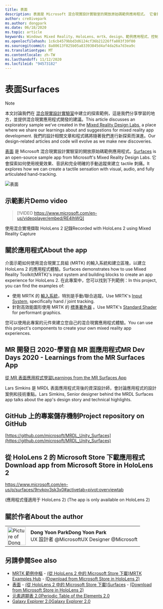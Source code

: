 ```yaml
---
title: 表面
description: 表面是 Microsoft 混合現實設計實驗室的開放原始碼範例應用程式。 它會探索如何使用視覺效果、音訊和完全明確的手動追蹤來建立 tactile 刺痛。
author: cre8ivepark
ms.author: dongpark
ms.date: 06/18/2020
ms.topic: article
keywords: Windows Mixed Reality、HoloLens、mrtk、design、範例應用程式、控制項
ms.openlocfilehash: 1c6cb4579bbd3d6124cf36b21226ffa803f39f00
ms.sourcegitcommit: 8a80613f025b05a83393845d4af4da26a7d3ea9c
ms.translationtype: MT
ms.contentlocale: zh-TW
ms.lasthandoff: 11/12/2020
ms.locfileid: "94573182"
---
```

# <a name="surfaces"></a><span data-ttu-id="9755c-105">表面</span><span class="sxs-lookup"><span data-stu-id="9755c-105">Surfaces</span></span>

>[!NOTE]
><span data-ttu-id="9755c-106">本文討論我們在 [混合現實設計實驗室](https://github.com/Microsoft/MRDesignLabs_Unity)中建立的探索範例，這是我們分享學習的地方，並提供混合現實應用程式開發的建議。</span><span class="sxs-lookup"><span data-stu-id="9755c-106">This article discusses an exploratory sample we’ve created in the [Mixed Reality Design Labs](https://github.com/Microsoft/MRDesignLabs_Unity), a place where we share our learnings about and suggestions for mixed reality app development.</span></span> <span data-ttu-id="9755c-107">我們的設計相關文章和程式碼將隨著我們進行新探索而演進。</span><span class="sxs-lookup"><span data-stu-id="9755c-107">Our design-related articles and code will evolve as we make new discoveries.</span></span>

<span data-ttu-id="9755c-108">[表面](https://github.com/microsoft/MRDL_Unity_Surfaces)  是 Microsoft 混合現實設計實驗室的開放原始碼範例應用程式。</span><span class="sxs-lookup"><span data-stu-id="9755c-108">[Surfaces](https://github.com/microsoft/MRDL_Unity_Surfaces)  is an open-source sample app from Microsoft's Mixed Reality Design Labs.</span></span> <span data-ttu-id="9755c-109">它會探索如何使用視覺效果、音訊和完全明確的手動追蹤來建立 tactile 刺痛。</span><span class="sxs-lookup"><span data-stu-id="9755c-109">It explores how we can create a tactile sensation with visual, audio, and fully articulated hand-tracking.</span></span>

![表面](images/MRDL_Surfaces_1.jpg)

## <a name="demo-video"></a><span data-ttu-id="9755c-111">示範影片</span><span class="sxs-lookup"><span data-stu-id="9755c-111">Demo video</span></span> 
> [!VIDEO https://www.microsoft.com/en-us/videoplayer/embed/RE4IhWQ]

<span data-ttu-id="9755c-112">使用混合實境擷取 HoloLens 2 記錄</span><span class="sxs-lookup"><span data-stu-id="9755c-112">Recorded with HoloLens 2 using Mixed Reality Capture</span></span>

## <a name="about-the-app"></a><span data-ttu-id="9755c-113">關於應用程式</span><span class="sxs-lookup"><span data-stu-id="9755c-113">About the app</span></span>
<span data-ttu-id="9755c-114">介面示範如何使用混合現實工具組 (MRTK) 的輸入系統和建立區塊，以建立 HoloLens 2 的應用程式體驗。</span><span class="sxs-lookup"><span data-stu-id="9755c-114">Surfaces demonstrates how to use Mixed Reality Toolkit(MRTK)'s input system and building blocks to create an app experience for HoloLens 2.</span></span> <span data-ttu-id="9755c-115">在此專案中，您可以找到下列範例：</span><span class="sxs-lookup"><span data-stu-id="9755c-115">In this project, you can find the examples of:</span></span>
- <span data-ttu-id="9755c-116">使用 MRTK 的 [輸入系統](https://microsoft.github.io/MixedRealityToolkit-Unity/Documentation/Input/Overview.html)，特別是手動/聯合追蹤。</span><span class="sxs-lookup"><span data-stu-id="9755c-116">Use MRTK's [Input System](https://microsoft.github.io/MixedRealityToolkit-Unity/Documentation/Input/Overview.html), specifically hand / joint tracking.</span></span>
- <span data-ttu-id="9755c-117">針對高效能圖形使用 MRTK 的 [標準著色器](https://microsoft.github.io/MixedRealityToolkit-Unity/Documentation/README_MRTKStandardShader.html) 。</span><span class="sxs-lookup"><span data-stu-id="9755c-117">Use MRTK's [Standard Shader](https://microsoft.github.io/MixedRealityToolkit-Unity/Documentation/README_MRTKStandardShader.html) for performant graphics.</span></span>

<span data-ttu-id="9755c-118">您可以使用此專案的元件來建立您自己的混合現實應用程式體驗。</span><span class="sxs-lookup"><span data-stu-id="9755c-118">You can use this project's components to create your own mixed reality app experiences.</span></span>

## <a name="mr-dev-days-2020---learnings-from-the-mr-surfaces-app"></a><span data-ttu-id="9755c-119">MR 開發日 2020-學習自 MR 面應用程式</span><span class="sxs-lookup"><span data-stu-id="9755c-119">MR Dev Days 2020 - Learnings from the MR Surfaces App</span></span>
[<span data-ttu-id="9755c-120">從 MR 表面應用程式學習</span><span class="sxs-lookup"><span data-stu-id="9755c-120">Learnings from the MR Surfaces App</span></span>](https://channel9.msdn.com/Shows/Docs-Mixed-Reality/Learnings-from-the-MR-Surfaces-App)

<span data-ttu-id="9755c-121">Lars Simkins 是 MRDL 表面應用程式背後的資深設計師，會討論應用程式的設計案例和技術重點。</span><span class="sxs-lookup"><span data-stu-id="9755c-121">Lars Simkins, Senior designer behind the MRDL Surfaces app talks about the app's design story and technical highlights.</span></span>

## <a name="project-repository-on-github"></a><span data-ttu-id="9755c-122">GitHub 上的專案儲存機制</span><span class="sxs-lookup"><span data-stu-id="9755c-122">Project repository on GitHub</span></span>
[https://github.com/microsoft/MRDL_Unity_Surfaces](https://github.com/microsoft/MRDL_Unity_Surfaces)

## <a name="download-app-from-microsoft-store-in-hololens-2"></a><span data-ttu-id="9755c-123">從 HoloLens 2 的 Microsoft Store 下載應用程式</span><span class="sxs-lookup"><span data-stu-id="9755c-123">Download app from Microsoft Store in HoloLens 2</span></span>
https://www.microsoft.com/en-us/p/surfaces/9nvkpv3sk3x0#activetab=pivot:overviewtab

<span data-ttu-id="9755c-124"> (應用程式僅適用于 HoloLens 2) </span><span class="sxs-lookup"><span data-stu-id="9755c-124">(The app is only available on HoloLens 2)</span></span>

## <a name="about-the-author"></a><span data-ttu-id="9755c-125">關於作者</span><span class="sxs-lookup"><span data-stu-id="9755c-125">About the author</span></span>

<table style="border-collapse:collapse" padding-left="0px">
<tr>
<td style="border-style: none" width="60px"><img alt="Picture of Dong Yoon Park" width="60" height="60" src="images/dongyoonpark.jpg"></td>
<td style="border-style: none"><span data-ttu-id="9755c-126"><b>Dong Yoon Park</b></span><span class="sxs-lookup"><span data-stu-id="9755c-126"><b>Dong Yoon Park</b></span></span><br><span data-ttu-id="9755c-127">UX 設計者 @Microsoft</span><span class="sxs-lookup"><span data-stu-id="9755c-127">UX Designer @Microsoft</span></span></td>
</tr>
</table>

## <a name="see-also"></a><span data-ttu-id="9755c-128">另請參閱</span><span class="sxs-lookup"><span data-stu-id="9755c-128">See also</span></span>

* <span data-ttu-id="9755c-129">[MRTK 範例中樞](https://microsoft.github.io/MixedRealityToolkit-Unity/Documentation/README_ExampleHub.html) - [ (從 HoloLens 2 中的 Microsoft Store 下載)](https://www.microsoft.com/en-us/p/mrtk-examples-hub/9mv8c39l2sj4)</span><span class="sxs-lookup"><span data-stu-id="9755c-129">[MRTK Examples Hub](https://microsoft.github.io/MixedRealityToolkit-Unity/Documentation/README_ExampleHub.html) - [(Download from Microsoft Store in HoloLens 2)](https://www.microsoft.com/en-us/p/mrtk-examples-hub/9mv8c39l2sj4)</span></span>
* <span data-ttu-id="9755c-130">[表面](sampleapp-surfaces.md) - [ (從 HoloLens 2 中的 Microsoft Store 下載)](https://www.microsoft.com/en-us/p/surfaces/9nvkpv3sk3x0)</span><span class="sxs-lookup"><span data-stu-id="9755c-130">[Surfaces](sampleapp-surfaces.md) - [(Download from Microsoft Store in HoloLens 2)](https://www.microsoft.com/en-us/p/surfaces/9nvkpv3sk3x0)</span></span>
* [<span data-ttu-id="9755c-131">元素週期表 2.0</span><span class="sxs-lookup"><span data-stu-id="9755c-131">Periodic Table of the Elements 2.0</span></span>](https://medium.com/@dongyoonpark/bringing-the-periodic-table-of-the-elements-app-to-hololens-2-with-mrtk-v2-a6e3d8362158)
* [<span data-ttu-id="9755c-132">Galaxy Explorer 2.0</span><span class="sxs-lookup"><span data-stu-id="9755c-132">Galaxy Explorer 2.0</span></span>](galaxy-explorer-update.md)
